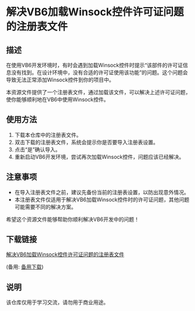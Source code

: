 # 解决VB6加载Winsock控件许可证问题的注册表文件

## 描述
在使用VB6开发环境时，有时会遇到加载Winsock控件时提示“该部件的许可证信息没有找到。在设计环境中，没有合适的许可证使用该功能”的问题。这个问题会导致无法正常添加Winsock控件到你的项目中。

本资源文件提供了一个注册表文件，通过加载该文件，可以解决上述许可证问题，使你能够顺利地在VB6中使用Winsock控件。

## 使用方法
1. 下载本仓库中的注册表文件。
2. 双击下载的注册表文件，系统会提示你是否要导入注册表设置。
3. 点击“是”确认导入。
4. 重新启动VB6开发环境，尝试再次加载Winsock控件，问题应该已经解决。

## 注意事项
- 在导入注册表文件之前，建议先备份当前的注册表设置，以防出现意外情况。
- 本注册表文件仅适用于解决VB6加载Winsock控件时的许可证问题，其他问题可能需要不同的解决方案。

希望这个资源文件能够帮助你顺利解决VB6开发中的问题！

## 下载链接
[解决VB6加载Winsock控件许可证问题的注册表文件](https://pan.quark.cn/s/4c06a9536036) 

(备用: [备用下载](https://pan.baidu.com/s/19BWXTcgv6RjeHuNrO-JQ0w?pwd=1234))

## 说明

该仓库仅用于学习交流，请勿用于商业用途。
